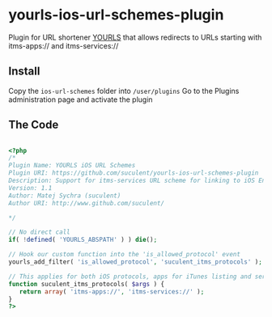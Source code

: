 yourls-ios-url-schemes-plugin
=============================

Plugin for URL shortener <a href="http://yourls.org">YOURLS</a> that allows redirects to URLs starting with itms-apps:// and itms-services://

Install
-------

Copy the <code>ios-url-schemes</code> folder into <code>/user/plugins</code>
Go to the Plugins administration page and activate the plugin


The Code
-------

```php

<?php
/*
Plugin Name: YOURLS iOS URL Schemes
Plugin URI: https://github.com/suculent/yourls-ios-url-schemes-plugin
Description: Support for itms-services URL scheme for linking to iOS Enterprise App Installation Manifest
Version: 1.1
Author: Matej Sychra (suculent)
Author URI: http://www.github.com/suculent/

*/

// No direct call
if( !defined( 'YOURLS_ABSPATH' ) ) die();

// Hook our custom function into the 'is_allowed_protocol' event
yourls_add_filter( 'is_allowed_protocol', 'suculent_itms_protocols' );

// This applies for both iOS protocols, apps for iTunes listing and services for installation
function suculent_itms_protocols( $args ) {
   return array( 'itms-apps://', 'itms-services://' );
}
?>
```